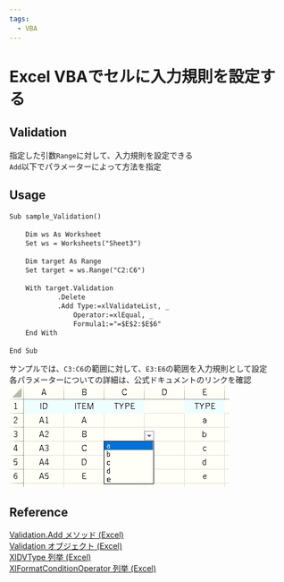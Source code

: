 ```yaml
---
tags:
  - VBA
---
```


# Excel VBAでセルに入力規則を設定する

## Validation
指定した引数`Range`に対して、入力規則を設定できる<br>
`Add`以下でパラメーターによって方法を指定<br>

## Usage
```VBScript
Sub sample_Validation()

    Dim ws As Worksheet
    Set ws = Worksheets("Sheet3")

    Dim target As Range
    Set target = ws.Range("C2:C6")

    With target.Validation
            .Delete
            .Add Type:=xlValidateList, _
                Operator:=xlEqual, _
                Formula1:="=$E$2:$E$6"
    End With

End Sub
```

サンプルでは、`C3:C6`の範囲に対して、`E3:E6`の範囲を入力規則として設定<br>
各パラメーターについての詳細は、公式ドキュメントのリンクを確認<br>
![validation](img/vba_validation.png)

## Reference
[Validation.Add メソッド (Excel)](https://docs.microsoft.com/ja-jp/office/vba/api/excel.validation.add)<br>
[Validation オブジェクト (Excel)](https://docs.microsoft.com/ja-jp/office/vba/api/excel.validation)<br>
[XlDVType 列挙 (Excel)](https://docs.microsoft.com/ja-jp/office/vba/api/excel.xldvtype)<br>
[XlFormatConditionOperator 列挙 (Excel)](https://docs.microsoft.com/ja-jp/office/vba/api/excel.xlformatconditionoperator)<br>
